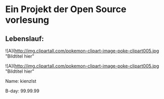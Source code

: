 # Ein Projekt der Open Source vorlesung

## Lebenslauf:				
![A](http://img.clipartall.com/pokemon-clipart-image-poke-clipart005.jpg "Bildtitel hier"

![A](http://img.clipartall.com/pokemon-clipart-image-poke-clipart005.jpg "Bildtitel hier"


Name: kienzlst

B-day: 99.99.99


